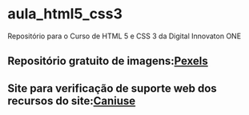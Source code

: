 # aula_html5_css3
Repositório para o Curso de HTML 5 e CSS 3 da Digital Innovaton ONE

## Repositório gratuito de imagens:[Pexels](https://www.pexels.com/)

## Site para verificação de suporte web dos recursos do site:[Caniuse](http://www.caniuse.com)

